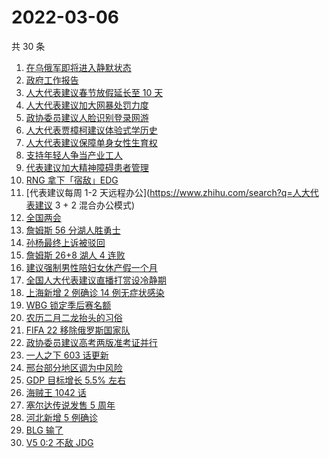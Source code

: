 # 2022-03-06

共 30 条

<!-- BEGIN -->
<!-- 最后更新时间 Sun Mar 06 2022 15:07:17 GMT+0800 (China Standard Time) -->

1. [在乌俄军即将进入静默状态](https://www.zhihu.com/search?q=俄罗斯乌克兰)
1. [政府工作报告](https://www.zhihu.com/search?q=政府工作报告)
1. [人大代表建议春节放假延长至 10 天](https://www.zhihu.com/search?q=假期延长)
1. [人大代表建议加大网暴处罚力度](https://www.zhihu.com/search?q=人大代表建议加大网暴处罚力度)
1. [政协委员建议人脸识别登录网游](https://www.zhihu.com/search?q=强制人脸识别登录网游)
1. [人大代表贾樟柯建议体验式学历史](https://www.zhihu.com/search?q=人大代表贾樟柯)
1. [人大代表建议保障单身女性生育权](https://www.zhihu.com/search?q=保障单身女性生育权)
1. [支持年轻人争当产业工人](https://www.zhihu.com/search?q=支持年轻人争当产业工人)
1. [代表建议加大精神障碍患者管理](https://www.zhihu.com/search?q=人大代表建议加大精神障碍患者管理)
1. [RNG 拿下「宿敌」EDG](https://www.zhihu.com/search?q=rng)
1. [代表建议每周 1-2 天远程办公](https://www.zhihu.com/search?q=人大代表建议 3 + 2 混合办公模式)
1. [全国两会](https://www.zhihu.com/search?q=两会开幕)
1. [詹姆斯 56 分湖人胜勇士](https://www.zhihu.com/search?q=湖人)
1. [孙杨最终上诉被驳回](https://www.zhihu.com/search?q=孙杨)
1. [詹姆斯 26+8 湖人 4 连败](https://www.zhihu.com/search?q=湖人)
1. [建议强制男性陪妇女休产假一个月](https://www.zhihu.com/search?q=男性产假)
1. [全国人大代表建议直播打赏设冷静期](https://www.zhihu.com/search?q=直播打赏设冷静期)
1. [上海新增 2 例确诊 14 例无症状感染](https://www.zhihu.com/search?q=上海疫情)
1. [WBG 锁定季后赛名额](https://www.zhihu.com/search?q=wbg)
1. [农历二月二龙抬头的习俗](https://www.zhihu.com/search?q=龙抬头)
1. [FIFA 22 移除俄罗斯国家队](https://www.zhihu.com/search?q=FIFA)
1. [政协委员建议高考两版准考证并行](https://www.zhihu.com/search?q=高考纸版电子版准考证并行)
1. [一人之下 603 话更新](https://www.zhihu.com/search?q=一人之下)
1. [邢台部分地区调为中风险](https://www.zhihu.com/search?q=邢台疫情)
1. [GDP 目标增长 5.5% 左右](https://www.zhihu.com/search?q=gdp)
1. [海贼王 1042 话](https://www.zhihu.com/search?q=海贼王)
1. [塞尔达传说发售 5 周年](https://www.zhihu.com/search?q=塞尔达)
1. [河北新增 5 例确诊](https://www.zhihu.com/search?q=河北疫情)
1. [BLG 输了](https://www.zhihu.com/search?q=blg)
1. [V5 0:2 不敌 JDG](https://www.zhihu.com/search?q=v5)

<!-- END -->
